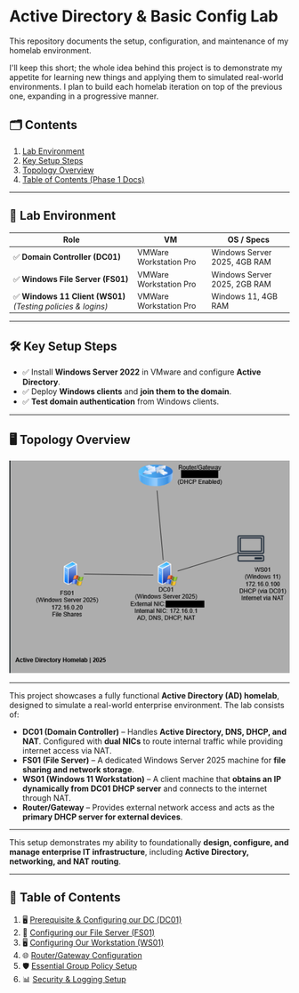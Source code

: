 # Active Directory & Basic Config Lab

This repository documents the setup, configuration, and maintenance of my homelab environment.

I'll keep this short; the whole idea behind this project is to demonstrate my appetite for learning new things and applying them to simulated real-world environments. I plan to build each homelab iteration on top of the previous one, expanding in a progressive manner.

## 🗂️ Contents
1. [Lab Environment](#-lab-environment)
2. [Key Setup Steps](#️-key-setup-steps)
3. [Topology Overview](#-topology-overview)
4. [Table of Contents (Phase 1 Docs)](#-table-of-contents)

---

## 🧪 Lab Environment

| **Role** | VM | **OS / Specs** |
| --- | --- | --- |
| ✅ **Domain Controller (DC01)** | VMWare Workstation Pro | Windows Server 2025, 4GB RAM |
| ✅ **Windows File Server (FS01)** | VMWare Workstation Pro | Windows Server 2025, 2GB RAM |
| ✅ **Windows 11 Client (WS01)** *(Testing policies & logins)* | VMWare Workstation Pro | Windows 11, 4GB RAM |

---

## 🛠️ Key Setup Steps

- ✅ Install **Windows Server 2022** in VMware and configure **Active Directory**.
- ✅ Deploy **Windows clients** and **join them to the domain**.
- ✅ **Test domain authentication** from Windows clients.

---

## 🖥️ Topology Overview

![Topology Diagram - Phase 1](./assets/topology.png)

---

This project showcases a fully functional **Active Directory (AD) homelab**, designed to simulate a real-world enterprise environment. The lab consists of:

- **DC01 (Domain Controller)** – Handles **Active Directory, DNS, DHCP, and NAT**. Configured with **dual NICs** to route internal traffic while providing internet access via NAT.
- **FS01 (File Server)** – A dedicated Windows Server 2025 machine for **file sharing and network storage**.
- **WS01 (Windows 11 Workstation)** – A client machine that **obtains an IP dynamically from DC01 DHCP server** and connects to the internet through NAT.
- **Router/Gateway** – Provides external network access and acts as the **primary DHCP server for external devices**.

---

This setup demonstrates my ability to foundationally **design, configure, and manage enterprise IT infrastructure**, including **Active Directory, networking, and NAT routing**.

---

## 📂 Table of Contents

1. 🖥️ [Prerequisite & Configuring our DC (DC01)](./DC01_Config.md)
2. 📁 [Configuring our File Server (FS01)](./FS01_Config.md)
3. 🖥️ [Configuring Our Workstation (WS01)](./WS01_Config.md)
4. 🌐 [Router/Gateway Configuration](./Router_Config.md)
5. 🛡️ [Essential Group Policy Setup](./GroupPolicy.md)
6. 📊 [Security & Logging Setup](./Security_Logging.md)
